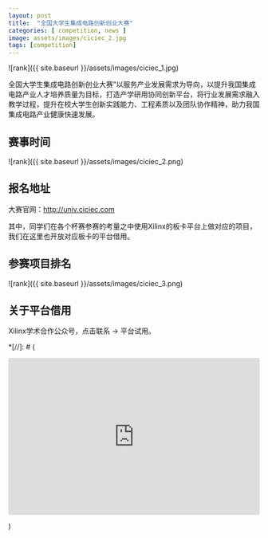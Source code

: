 ```yaml
---
layout: post
title:  "全国大学生集成电路创新创业大赛"
categories: [ competition, news ]
image: assets/images/ciciec_2.jpg
tags: [competition]
---
```


![rank]({{ site.baseurl }}/assets/images/ciciec_1.jpg)

全国大学生集成电路创新创业大赛”以服务产业发展需求为导向，以提升我国集成电路产业人才培养质量为目标，打造产学研用协同创新平台，将行业发展需求融入教学过程，提升在校大学生创新实践能力、工程素质以及团队协作精神，助力我国集成电路产业健康快速发展。

## 赛事时间

![rank]({{ site.baseurl }}/assets/images/ciciec_2.png)

## 报名地址

大赛官网：http://univ.ciciec.com

其中，同学们在各个杯赛参赛的考量之中使用Xilinx的板卡平台上做对应的项目，我们在这里也开放对应板卡的平台借用。

## 参赛项目排名

![rank]({{ site.baseurl }}/assets/images/ciciec_3.png)

## 关于平台借用

Xilinx学术合作公众号，点击联系 -> 平台试用。

*[//]: # (<p><iframe style="width:100%;" height="315" src="https://www.youtube.com/embed/Cniqsc9QfDo?rel=0&amp;showinfo=0" frameborder="0" allowfullscreen></iframe></p>)